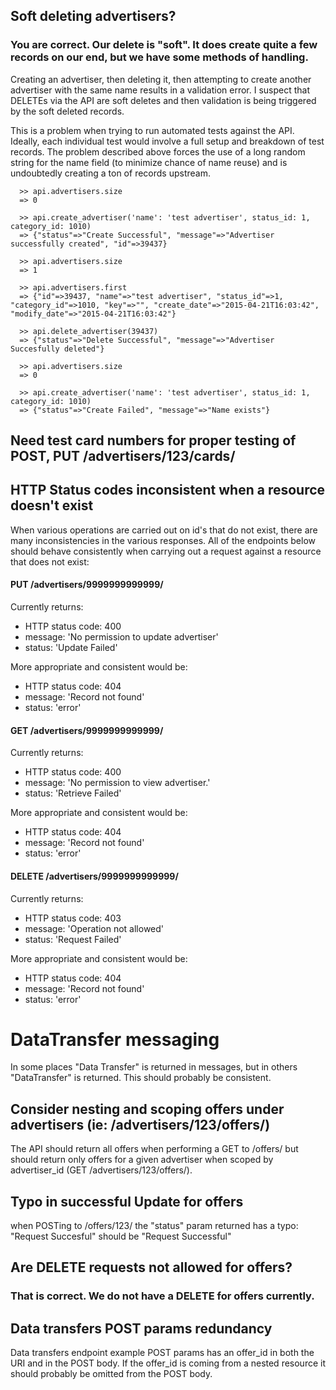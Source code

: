 ## Soft deleting advertisers?
### You are correct.  Our delete is "soft".  It does create quite a few records on our end, but we have some methods of handling.
Creating an advertiser, then deleting it, then attempting to create another advertiser with the same name results in a validation error. I suspect that DELETEs via the API are soft deletes and then validation is being triggered by the soft deleted records. 

This is a problem when trying to run automated tests against the API. Ideally, each individual test would involve a full setup and breakdown of test records. The problem described above forces the use of a long random string for the name field (to minimize chance of name reuse) and is undoubtedly creating a ton of records upstream.

```
  >> api.advertisers.size
  => 0

  >> api.create_advertiser('name': 'test advertiser', status_id: 1, category_id: 1010)
  => {"status"=>"Create Successful", "message"=>"Advertiser successfully created", "id"=>39437}

  >> api.advertisers.size
  => 1

  >> api.advertisers.first
  => {"id"=>39437, "name"=>"test advertiser", "status_id"=>1, "category_id"=>1010, "key"=>"", "create_date"=>"2015-04-21T16:03:42", "modify_date"=>"2015-04-21T16:03:42"}

  >> api.delete_advertiser(39437)
  => {"status"=>"Delete Successful", "message"=>"Advertiser Succesfully deleted"}

  >> api.advertisers.size
  => 0

  >> api.create_advertiser('name': 'test advertiser', status_id: 1, category_id: 1010)
  => {"status"=>"Create Failed", "message"=>"Name exists"}
```


## Need test card numbers for proper testing of POST, PUT /advertisers/123/cards/

## HTTP Status codes inconsistent when a resource doesn't exist

When various operations are carried out on id's that do not exist, there are many inconsistencies in the various responses. All of the endpoints below should behave consistently when carrying out a request against a resource that does not exist:

#### PUT /advertisers/9999999999999/ 

Currently returns:
  * HTTP status code: 400
  * message: 'No permission to update advertiser'
  * status: 'Update Failed'

More appropriate and consistent would be:
  * HTTP status code: 404
  * message: 'Record not found'
  * status: 'error'

#### GET /advertisers/9999999999999/

Currently returns:
  * HTTP status code: 400
  * message: 'No permission to view advertiser.' 
  * status: 'Retrieve Failed'
  
More appropriate and consistent would be:
  * HTTP status code: 404
  * message: 'Record not found'
  * status: 'error'

#### DELETE /advertisers/9999999999999/

Currently returns:
  * HTTP status code: 403
  * message: 'Operation not allowed' 
  * status: 'Request Failed'
  
More appropriate and consistent would be:
  * HTTP status code: 404
  * message: 'Record not found'
  * status: 'error'

# DataTransfer messaging

In some places "Data Transfer" is returned in messages, but in others "DataTransfer" is returned. This should probably be consistent.

## Consider nesting and scoping offers under advertisers (ie: /advertisers/123/offers/)

The API should return all offers when performing a GET to /offers/ but should return only offers for a given advertiser when scoped by advertiser_id (GET /advertisers/123/offers/).

## Typo in successful Update for offers

when POSTing to /offers/123/ the "status" param returned has a typo: "Request Succesful" should be "Request Successful"

## Are DELETE requests not allowed for offers?
### That is correct.  We do not have a DELETE for offers currently.

## Data transfers POST params redundancy

Data transfers endpoint example POST params has an offer_id in both the URI and in the POST body. If the offer_id is coming from a nested resource it should probably be omitted from the POST body.


